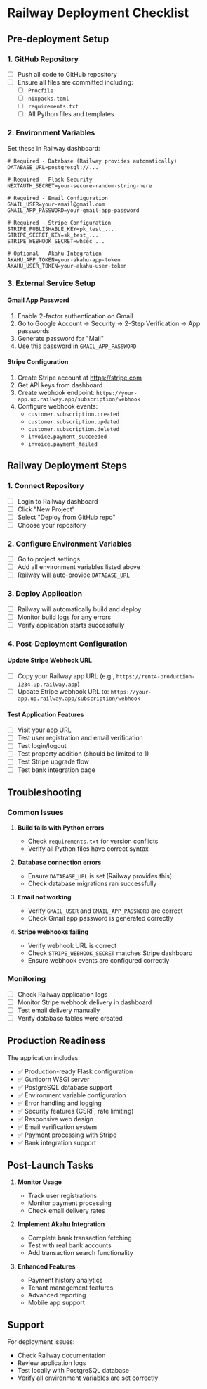 # Railway Deployment Checklist

## Pre-deployment Setup

### 1. GitHub Repository
- [ ] Push all code to GitHub repository
- [ ] Ensure all files are committed including:
  - [ ] `Procfile`
  - [ ] `nixpacks.toml`
  - [ ] `requirements.txt`
  - [ ] All Python files and templates

### 2. Environment Variables
Set these in Railway dashboard:

```env
# Required - Database (Railway provides automatically)
DATABASE_URL=postgresql://...

# Required - Flask Security
NEXTAUTH_SECRET=your-secure-random-string-here

# Required - Email Configuration
GMAIL_USER=your-email@gmail.com
GMAIL_APP_PASSWORD=your-gmail-app-password

# Required - Stripe Configuration
STRIPE_PUBLISHABLE_KEY=pk_test_...
STRIPE_SECRET_KEY=sk_test_...
STRIPE_WEBHOOK_SECRET=whsec_...

# Optional - Akahu Integration
AKAHU_APP_TOKEN=your-akahu-app-token
AKAHU_USER_TOKEN=your-akahu-user-token
```

### 3. External Service Setup

#### Gmail App Password
1. Enable 2-factor authentication on Gmail
2. Go to Google Account → Security → 2-Step Verification → App passwords
3. Generate password for "Mail"
4. Use this password in `GMAIL_APP_PASSWORD`

#### Stripe Configuration
1. Create Stripe account at https://stripe.com
2. Get API keys from dashboard
3. Create webhook endpoint: `https://your-app.up.railway.app/subscription/webhook`
4. Configure webhook events:
   - `customer.subscription.created`
   - `customer.subscription.updated`
   - `customer.subscription.deleted`
   - `invoice.payment_succeeded`
   - `invoice.payment_failed`

## Railway Deployment Steps

### 1. Connect Repository
- [ ] Login to Railway dashboard
- [ ] Click "New Project"
- [ ] Select "Deploy from GitHub repo"
- [ ] Choose your repository

### 2. Configure Environment Variables
- [ ] Go to project settings
- [ ] Add all environment variables listed above
- [ ] Railway will auto-provide `DATABASE_URL`

### 3. Deploy Application
- [ ] Railway will automatically build and deploy
- [ ] Monitor build logs for any errors
- [ ] Verify application starts successfully

### 4. Post-Deployment Configuration

#### Update Stripe Webhook URL
- [ ] Copy your Railway app URL (e.g., `https://rent4-production-1234.up.railway.app`)
- [ ] Update Stripe webhook URL to: `https://your-app.up.railway.app/subscription/webhook`

#### Test Application Features
- [ ] Visit your app URL
- [ ] Test user registration and email verification
- [ ] Test login/logout
- [ ] Test property addition (should be limited to 1)
- [ ] Test Stripe upgrade flow
- [ ] Test bank integration page

## Troubleshooting

### Common Issues

1. **Build fails with Python errors**
   - Check `requirements.txt` for version conflicts
   - Verify all Python files have correct syntax

2. **Database connection errors**
   - Ensure `DATABASE_URL` is set (Railway provides this)
   - Check database migrations ran successfully

3. **Email not working**
   - Verify `GMAIL_USER` and `GMAIL_APP_PASSWORD` are correct
   - Check Gmail app password is generated correctly

4. **Stripe webhooks failing**
   - Verify webhook URL is correct
   - Check `STRIPE_WEBHOOK_SECRET` matches Stripe dashboard
   - Ensure webhook events are configured correctly

### Monitoring

- [ ] Check Railway application logs
- [ ] Monitor Stripe webhook delivery in dashboard
- [ ] Test email delivery manually
- [ ] Verify database tables were created

## Production Readiness

The application includes:
- ✅ Production-ready Flask configuration
- ✅ Gunicorn WSGI server
- ✅ PostgreSQL database support
- ✅ Environment variable configuration
- ✅ Error handling and logging
- ✅ Security features (CSRF, rate limiting)
- ✅ Responsive web design
- ✅ Email verification system
- ✅ Payment processing with Stripe
- ✅ Bank integration support

## Post-Launch Tasks

1. **Monitor Usage**
   - Track user registrations
   - Monitor payment processing
   - Check email delivery rates

2. **Implement Akahu Integration**
   - Complete bank transaction fetching
   - Test with real bank accounts
   - Add transaction search functionality

3. **Enhanced Features**
   - Payment history analytics
   - Tenant management features
   - Advanced reporting
   - Mobile app support

## Support

For deployment issues:
- Check Railway documentation
- Review application logs
- Test locally with PostgreSQL database
- Verify all environment variables are set correctly